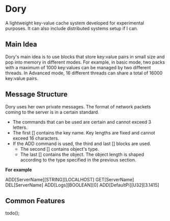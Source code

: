 # Dory

A lightweight key-value cache system developed for experimental purposes. It can also include distributed systems setup if I can.

## Main Idea

Dory's main idea is to use blocks that store key:value pairs in small size and pop into memory in different modes. For example, in basic mode, two packs with a maximum of 1000 key:values can be managed by two different threads. In Advanced mode, 16 different threads can share a total of 16000 key:value pairs.

## Message Structure

Dory uses her own private messages. The format of network packets coming to the server is in a certain standard.

- The commands that can be used are certain and cannot exceed 3 letters.
- The first [] contains the key name. Key lengths are fixed and cannot exceed 16 characters.
- If the ADD command is used, the third and last [] blocks are used.
  - The second [] contains object's type.
  - The last [] contains the object. The object length is shaped according to the type specified in the previous section.

**For example**

ADD[ServerName][STRING][LOCALHOST]
GET[ServerName]
DEL[ServerName]
ADD[Logs][BOOLEAN][0]
ADD[DefaultPi][U32][3.1415]

## Common Features

todo();
